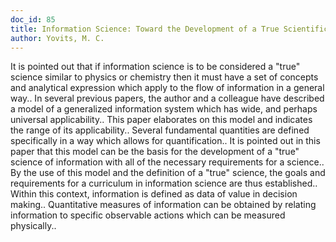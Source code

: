 ```yaml
---
doc_id: 85
title: Information Science: Toward the Development of a True Scientific Discipline
author: Yovits, M. C.
---
```


It is pointed out that if information science is to be considered a "true" 
science similar to physics or chemistry then it must have a set of concepts and
analytical expression which apply to the flow of information in a general way..
In several previous papers, the author and a colleague have described a model 
of a generalized information system which has  wide, and perhaps universal 
applicability.. This paper elaborates on this model and indicates the range of 
its applicability.. Several fundamental quantities are defined specifically in 
a way which allows for quantification.. It is pointed out in this paper that 
this model can be the basis for the development of a "true" science of 
information with all of the necessary requirements for a science.. By the use 
of this model and the definition of a "true" science, the goals and requirements 
for a curriculum in information science are thus established.. Within this 
context, information is defined as data of value in decision making.. 
Quantitative measures of information can be obtained by relating information to 
specific observable actions which can be measured physically..